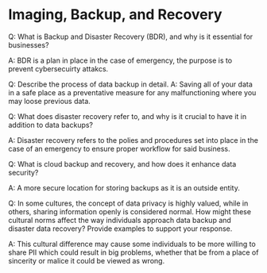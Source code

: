 # Imaging, Backup, and Recovery

Q: What is Backup and Disaster Recovery (BDR), and why is it essential for businesses?

A: BDR is a plan in place in the case of emergency, the purpose is to prevent cybersecuirty attakcs.


Q: Describe the process of data backup in detail.
A: Saving all of your data in a safe place as a preventative measure for any malfunctioning where you may loose previous data.


Q: What does disaster recovery refer to, and why is it crucial to have it in addition to data backups?

A: Disaster recovery refers to the polies and procedures set into place in the case of an emergency to ensure proper workflow for said business.


Q: What is cloud backup and recovery, and how does it enhance data security?

A: A more secure location for storing backups as it is an outside entity.


Q: In some cultures, the concept of data privacy is highly valued, while in others, sharing information openly is considered normal. How might these cultural norms affect the way individuals approach data backup and disaster data recovery? Provide examples to support your response.

A: This cultural difference may cause some individuals to be more willing to share PII which could result in big problems, whether that be from a place of sincerity or malice it could be viewed as wrong. 